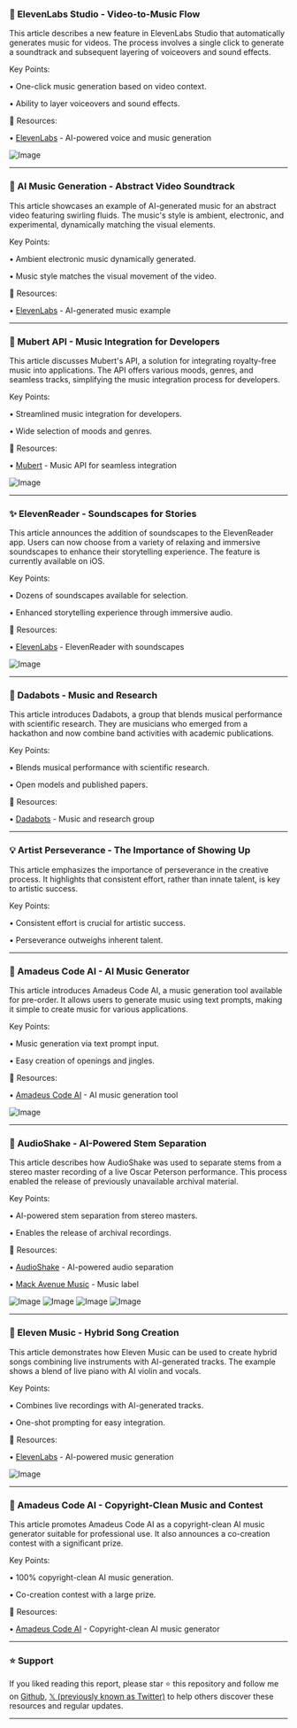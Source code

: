 ### 🚀 ElevenLabs Studio - Video-to-Music Flow

This article describes a new feature in ElevenLabs Studio that automatically generates music for videos.  The process involves a single click to generate a soundtrack and subsequent layering of voiceovers and sound effects.

Key Points:

• One-click music generation based on video context.

• Ability to layer voiceovers and sound effects.


🔗 Resources:

• [ElevenLabs](https://x.com/elevenlabsio) - AI-powered voice and music generation

![Image](https://pbs.twimg.com/amplify_video_thumb/1956042383302209561/img/bSHuc9-zLLitrnPm.jpg)


---

### 🤖 AI Music Generation - Abstract Video Soundtrack

This article showcases an example of AI-generated music for an abstract video featuring swirling fluids.  The music's style is ambient, electronic, and experimental, dynamically matching the visual elements.

Key Points:

• Ambient electronic music dynamically generated.

• Music style matches the visual movement of the video.


🔗 Resources:

• [ElevenLabs](https://x.com/elevenlabsio/status/1956406508612166005) -  AI-generated music example


---

### 🚀 Mubert API - Music Integration for Developers

This article discusses Mubert's API, a solution for integrating royalty-free music into applications. The API offers various moods, genres, and seamless tracks, simplifying the music integration process for developers.

Key Points:

• Streamlined music integration for developers.

• Wide selection of moods and genres.


🔗 Resources:

• [Mubert](https://x.com/mubertapp/status/1956385423304831068) - Music API for seamless integration

![Image](https://pbs.twimg.com/media/GyZ5MQEXIAAnGaR?format=jpg&name=small)


---

### ✨ ElevenReader - Soundscapes for Stories

This article announces the addition of soundscapes to the ElevenReader app. Users can now choose from a variety of relaxing and immersive soundscapes to enhance their storytelling experience.  The feature is currently available on iOS.


Key Points:

• Dozens of soundscapes available for selection.

• Enhanced storytelling experience through immersive audio.

🔗 Resources:

• [ElevenLabs](https://x.com/elevenlabsio/status/1956376608446783996) -  ElevenReader with soundscapes


![Image](https://pbs.twimg.com/amplify_video_thumb/1956371361179324417/img/xFwsHntp8w_lAmc5.jpg)


---

### 🤖 Dadabots - Music and Research

This article introduces Dadabots, a group that blends musical performance with scientific research.  They are musicians who emerged from a hackathon and now combine band activities with academic publications.

Key Points:

• Blends musical performance with scientific research.

• Open models and published papers.


🔗 Resources:

• [Dadabots](https://t.co/3QZh5SmATB) -  Music and research group


---

### 💡 Artist Perseverance - The Importance of Showing Up

This article emphasizes the importance of perseverance in the creative process. It highlights that consistent effort, rather than innate talent, is key to artistic success.

Key Points:

• Consistent effort is crucial for artistic success.

• Perseverance outweighs inherent talent.


---

### 🚀 Amadeus Code AI - AI Music Generator

This article introduces Amadeus Code AI, a music generation tool available for pre-order.  It allows users to generate music using text prompts, making it simple to create music for various applications.


Key Points:

• Music generation via text prompt input.

• Easy creation of openings and jingles.

🔗 Resources:

• [Amadeus Code AI](https://x.com/AmadeusCodeAI/status/1954331865718129057) - AI music generation tool

![Image](https://pbs.twimg.com/amplify_video_thumb/1954017568747819009/img/eYGq-xeQ4e9wNZVP.jpg)


---

### 🤖 AudioShake - AI-Powered Stem Separation

This article describes how AudioShake was used to separate stems from a stereo master recording of a live Oscar Peterson performance. This process enabled the release of previously unavailable archival material.


Key Points:

• AI-powered stem separation from stereo masters.

• Enables the release of archival recordings.


🔗 Resources:

• [AudioShake](https://audioshake.ai/post/a-live-broadcast-of-a-jazz-legend-is-brought-to-life-with-ai…) - AI-powered audio separation

• [Mack Avenue Music](https://x.com/MackAvenueMusic) - Music label

![Image](https://pbs.twimg.com/media/GwpbVysXAAAPp_k?format=png&name=small)
![Image](https://pbs.twimg.com/media/GwpbVytasAABVFV?format=png&name=small)
![Image](https://pbs.twimg.com/media/GwpbX3RXwAA6Hse?format=png&name=small)
![Image](https://pbs.twimg.com/media/GwpbX2gbgAES7zn?format=jpg&name=small)



---

### 🤖 Eleven Music - Hybrid Song Creation

This article demonstrates how Eleven Music can be used to create hybrid songs combining live instruments with AI-generated tracks.  The example shows a blend of live piano with AI violin and vocals.


Key Points:

• Combines live recordings with AI-generated tracks.

• One-shot prompting for easy integration.


🔗 Resources:

• [ElevenLabs](https://x.com/elevenlabsio/status/1953424556246384814) - AI-powered music generation


![Image](https://pbs.twimg.com/amplify_video_thumb/1953423811883266048/img/Yy_4pDxtkDYQ843Q.jpg)


---

### 🤖 Amadeus Code AI - Copyright-Clean Music and Contest

This article promotes Amadeus Code AI as a copyright-clean AI music generator suitable for professional use. It also announces a co-creation contest with a significant prize.

Key Points:

• 100% copyright-clean AI music generation.

• Co-creation contest with a large prize.


🔗 Resources:

• [Amadeus Code AI](https://x.com/AmadeusCodeAI/status/1952613043768307871) - Copyright-clean AI music generator


---

### ⭐️ Support

If you liked reading this report, please star ⭐️ this repository and follow me on [Github](https://github.com/Drix10), [𝕏 (previously known as Twitter)](https://x.com/DRIX_10_) to help others discover these resources and regular updates.

---